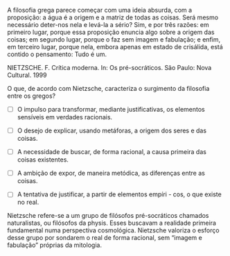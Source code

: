 

A filosofia grega parece começar com uma ideia absurda, com a proposição: a água é a origem e a matriz de todas as coisas. Será mesmo necessário deter-nos nela e levá-la a sério? Sim, e por três razões: em primeiro lugar, porque essa proposição enuncia algo sobre a origem das coisas; em segundo lugar, porque o faz sem imagem e fabulação; e enfim, em terceiro lugar, porque nela, embora apenas em estado de crisálida, está contido o pensamento: Tudo é um.

NIETZSCHE. F. Crítica moderna. In: Os pré-socráticos. São Paulo: Nova Cultural. 1999

O que, de acordo com Nietzsche, caracteriza o surgimento da filosofia entre os gregos?



- [ ] O impulso para transformar, mediante justificativas, os elementos sensíveis em verdades racionais.
- [ ] O desejo de explicar, usando metáforas, a origem dos seres e das coisas.
- [ ] A necessidade de buscar, de forma racional, a causa primeira das coisas existentes.
- [ ] A ambição de expor, de maneira metódica, as diferenças entre as coisas.
- [ ] A tentativa de justificar, a partir de elementos empíri - cos, o que existe no real.


Nietzsche refere-se a um grupo de filósofos pré-socráticos chamados naturalistas, ou filósofos da physis. Esses buscavam a realidade primeira fundamental numa perspectiva cosmológica. Nietzsche valoriza o esforço desse grupo por sondarem o real de forma racional, sem “imagem e fabulação” próprias da mitologia.
